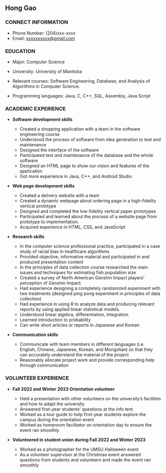 ## Hong Gao 

### CONNECT INFORMATION
- Phone Number: (204)xxx-xxxx 
- Email: xxxxxxxxxx@gmail.com

### EDUCATION 
- Major: Computer Science
- University: University of Manitoba
- Relevant courses: Software Engineering, Database, and Analysis of Algorithms in Computer Science. 

- Programming languages: Java, C, C++, SQL, Assembly, Java Script

### ACADEMIC EXPERIENCE
- **Software development skills**
    - Created a shopping application with a team in the software engineering course 
    - Understood the process of software from idea generation to test and maintenance 
    - Designed the interface of the software 
    - Participated test and maintenance of the database and the whole software
    - Designed an HTML page to show our vision and features of the application
    - Got more experience in Java, C++, and Android Studio

- **Web page development skills**
    - Created a delivery website with a team 
    - Created a dynamic webpage about ordering page in a high-fidelity vertical prototype
    - Designed and completed the low-fidelity vertical paper prototypes 
    - Participated and learned about the process of a website page from prototype to implementation.
    - Acquired experience in HTML, CSS, and JavaScript

- **Research skills**
    - In the computer science professional practice, participated in a case study of racial bias in healthcare algorithms
    - Provided objective, informative material and participated in and produced presentation content
    - In the principles of data collection course researched the main issues and techniques for estimating fish population size 
    - Created a survey of North American Genshin Impact players’ perception of Genshin Impact 
    - Had experience designing a completely randomized experiment with two treatments (designed ping pong experiment in principles of data collection)
    - Had experience in using R to analyze data and producing relevant reports by using applied linear statistical models.
    - Understood linear algebra, differentiation, integration 
    - Learned introduction to probability
    - Can write short articles or reports in Japanese and Korean

- **Communication skills**
    - Communicate with team members in different languages (i.e. English, Chinese, Japanese, Korean, and Mongolian) so that they can accurately understand the material of the project
    - Reasonably allocate project work and provide corresponding help through communication

### VOLUNTEER EXPERIENCE
- **Fall 2022 and Winter 2023 Orientation volunteer**
    - Held a presentation with other volunteers on the university’s facilities and how to adapt the university 
    - Answered first-year students' questions at the info tent
    - Worked as a tour guide to help first-year students explore the campus during the orientation event 
    - Worked as homeroom facilitator on orientation day to ensure the event ran smoothly 

- **Volunteered in student union during Fall 2022 and Winter 2023**
    - Worked as a photographer for the UMSU Halloween event 
    - As a volunteer supervisor at the Christmas event answered questions from students and volunteers and made the event ran smoothly
